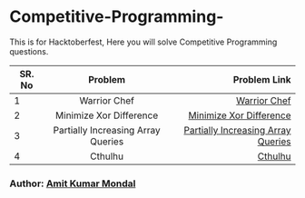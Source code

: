 # Competitive-Programming-

This is for Hacktoberfest, Here you will solve Competitive Programming questions.


| SR. No|      Problem    |  Problem Link |
|-------|:---------------:|--------------:|
|   1   |  Warrior Chef   |      [Warrior Chef](https://www.codechef.com/problems/WARRIORCHEF)         |
|   2   |  Minimize Xor Difference   |    [Minimize Xor Difference](https://www.codechef.com/problems/XORDIF) |
|   3   |  Partially Increasing Array Queries| [Partially Increasing Array Queries](https://www.codechef.com/problems/PIARQ) |
|   4   |  Cthulhu| [Cthulhu](https://codeforces.com/contest/103/problem/B) |


### Author: [Amit Kumar Mondal](https://github.com/Amit5620)
